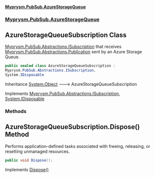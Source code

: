 #### [Myprysm.PubSub.AzureStorageQueue](index.md 'index')
### [Myprysm.PubSub.AzureStorageQueue](index.md#Myprysm_PubSub_AzureStorageQueue 'Myprysm.PubSub.AzureStorageQueue')
## AzureStorageQueueSubscription Class
[Myprysm.PubSub.Abstractions.ISubscription](https://docs.microsoft.com/en-us/dotnet/api/Myprysm.PubSub.Abstractions.ISubscription 'Myprysm.PubSub.Abstractions.ISubscription') that receives [Myprysm.PubSub.Abstractions.Publication](https://docs.microsoft.com/en-us/dotnet/api/Myprysm.PubSub.Abstractions.Publication 'Myprysm.PubSub.Abstractions.Publication') sent by an Azure Storage Queue.  
            
```csharp
public sealed class AzureStorageQueueSubscription :
Myprysm.PubSub.Abstractions.ISubscription,
System.IDisposable
```

Inheritance [System.Object](https://docs.microsoft.com/en-us/dotnet/api/System.Object 'System.Object') &#129106; AzureStorageQueueSubscription  

Implements [Myprysm.PubSub.Abstractions.ISubscription](https://docs.microsoft.com/en-us/dotnet/api/Myprysm.PubSub.Abstractions.ISubscription 'Myprysm.PubSub.Abstractions.ISubscription'), [System.IDisposable](https://docs.microsoft.com/en-us/dotnet/api/System.IDisposable 'System.IDisposable')  
### Methods
<a name='Myprysm_PubSub_AzureStorageQueue_AzureStorageQueueSubscription_Dispose()'></a>
## AzureStorageQueueSubscription.Dispose() Method
Performs application-defined tasks associated with freeing, releasing, or resetting unmanaged resources.
```csharp
public void Dispose();
```

Implements [Dispose()](https://docs.microsoft.com/en-us/dotnet/api/System.IDisposable.Dispose 'System.IDisposable.Dispose')  
  
